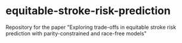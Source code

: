 # equitable-stroke-risk-prediction
Repository for the paper "Exploring trade-offs in equitable stroke risk prediction with parity-constrained and race-free models"
